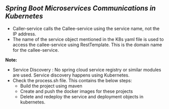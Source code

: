 *Spring Boot Microservices Communications in Kubernetes*
--------------------------------------------------------
* Caller-service calls the Callee-service using the service name, not the IP address.
* The name of the service object mentioned in the K8s yaml file is used to access the callee-service using RestTemplate. This is the domain name for the callee-service.

**Note:**
* Service Discovery : No spring cloud service registry or similar modules are used. Service discovery happens using Kubernetes.
* Check the process.sh file. This contains the below steps:
  * Build the project using maven
  * Create and push the docker images for these projects
  * Delete and redeploy the service and deployment objects in kubernetes.

